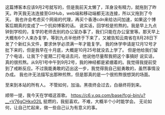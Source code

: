 这篇博客本应该9月2号就写的，但是我前天太懒了，浑身没有精力，就拖到了昨天。昨天我无法连接至GitHub，web端和移动端都无法连接，所以又拖到了今天。
我也许会考虑买个网易的代理，再买个香港cdn来给访问加速，如果这个博客后期真的变成了一个抗抑博客的话。
说实话，回学校是煎熬的。我是早上九点钟到学校的，复学的老师去别的办公室办事了，我们只能在办公室里等。那天早上大概有6个人来办复学，等到九点半他终于下来了，又被告知云南省在8月28日下发了个新红头文件，要求休学必须满一年才能复学。
我的休学申请是12月12号才批下来的，但是我早在十月底，大概是10月25号就没去上学了。
但是他给我们留了个电话，让我下个星期二打电话去问，他说他尽量帮我把这个事搞好
说实话，真的很煎熬。从9月1号中午到9月2号，我的神经都是紧绷着的。我觉得我提前受到了戒断反应。不过我能勇敢的迈出这一步，我觉得我自己挺勇敢的，虽然事情没办成。
我也许无法描写出那种煎熬，但是那真的是一个很煎熬很想哭的场面。


至来到本站的所有人。
不管如何，加油。黑夜终会过去，白昼终将到来。


顺带一提，我今天在学唱这首歌。
https://c6.y.qq.com/base/fcgi-bin/u?__=V76gCHkx02lL
挺燃的，我挺喜欢。不难，大概半个小时能学会。
无论如何，让自己忙起来，做一些自己认为有意义的事。